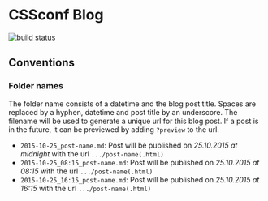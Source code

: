 # CSSconf Blog

[![build status](https://secure.travis-ci.org/cssconf/blog-content.png)](http://travis-ci.org/cssconf/blog-content)

## Conventions

### Folder names

The folder name consists of a datetime and the blog post title.
Spaces are replaced by a hyphen, datetime and post title by an underscore.
The filename will be used to generate a unique url for this blog post.
If a post is in the future, it can be previewed by adding `?preview` to the url.

* `2015-10-25_post-name.md`: Post will be published on _25.10.2015 at midnight_ with the url `.../post-name(.html)`
* `2015-10-25_08:15_post-name.md`: Post will be published on _25.10.2015 at 08:15_ with the url `.../post-name(.html)`
* `2015-10-25_16:15_post-name.md`: Post will be published on _25.10.2015 at 16:15_ with the url `.../post-name(.html)`
